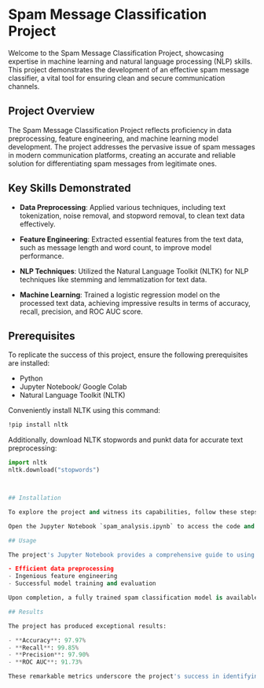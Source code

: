 # Spam Message Classification Project

Welcome to the Spam Message Classification Project, showcasing expertise in machine learning and natural language processing (NLP) skills. This project demonstrates the development of an effective spam message classifier, a vital tool for ensuring clean and secure communication channels.

## Project Overview

The Spam Message Classification Project reflects proficiency in data preprocessing, feature engineering, and machine learning model development. The project addresses the pervasive issue of spam messages in modern communication platforms, creating an accurate and reliable solution for differentiating spam messages from legitimate ones.

## Key Skills Demonstrated

- **Data Preprocessing**: Applied various techniques, including text tokenization, noise removal, and stopword removal, to clean text data effectively.

- **Feature Engineering**: Extracted essential features from the text data, such as message length and word count, to improve model performance.

- **NLP Techniques**: Utilized the Natural Language Toolkit (NLTK) for NLP techniques like stemming and lemmatization for text data.

- **Machine Learning**: Trained a logistic regression model on the processed text data, achieving impressive results in terms of accuracy, recall, precision, and ROC AUC score.

## Prerequisites

To replicate the success of this project, ensure the following prerequisites are installed:

- Python 
- Jupyter Notebook/ Google Colab
- Natural Language Toolkit (NLTK)

Conveniently install NLTK using this command:

```bash
!pip install nltk
```

Additionally, download NLTK stopwords and punkt data for accurate text preprocessing:

```python
import nltk
nltk.download("stopwords")



## Installation

To explore the project and witness its capabilities, follow these steps:

Open the Jupyter Notebook `spam_analysis.ipynb` to access the code and execute the spam classification process.

## Usage

The project's Jupyter Notebook provides a comprehensive guide to using the spam classification model. By executing each cell, experience the following:

- Efficient data preprocessing
- Ingenious feature engineering
- Successful model training and evaluation

Upon completion, a fully trained spam classification model is available.

## Results

The project has produced exceptional results:

- **Accuracy**: 97.97%
- **Recall**: 99.85%
- **Precision**: 97.90%
- **ROC AUC**: 91.73%

These remarkable metrics underscore the project's success in identifying spam messages with precision and reliability.
